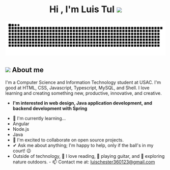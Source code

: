 <h1 align="center">Hi , I'm Luis Tul <img src="https://media.giphy.com/media/hvRJCLFzcasrR4ia7z/giphy.gif" width="35"></h1>

<p align = "center">
	<img src = "https://github.com/7oSkaaa/7oSkaaa/blob/output/github-contribution-grid-snake.svg?" alt = "Snake Game"/>
</p>

## <picture><img src = "https://github.com/7oSkaaa/7oSkaaa/blob/main/Images/about_me.gif?raw=true" width = 50px></picture> About me

I'm a Computer Science and Information Technology student at USAC. I'm good at HTML, CSS, Javascript, Typescript, MySQL, and Shell. I love learning and creating something new, productive, innovative, and creative.
* **I'm interested in web design, Java application development, and backend development with Spring**
- 🌱 I'm currently learning...
- Angular
- Node.js
- Java
- 👯 I'm excited to collaborate on open source projects.
- ✔ Ask me about anything; I'm happy to help, only if the ball's in my court! 😉<br>
- Outside of technology, 📖 I love reading, 🎵 playing guitar, and 🌴 exploring nature outdoors. - 📫 Contact me at: <a href="luischester360123@gmail.com">luischester360123@gmail.com</a>
